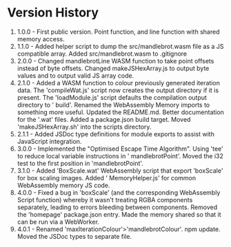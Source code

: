 # Version History

1. 1.0.0 - First public version. Point function, and line function with shared memory access.
2. 1.1.0 - Added helper script to dump the src/mandlebrot.wasm file as a JS compatible array. Added src/mandlebrot.wasm
   to .gitignore
3. 2.0.0 - Changed mandlebrotLine WASM function to take point offsets instead of byte offsets. Changed makeJSHexArray.js
   to output byte values and to output valid JS array code.
4. 2.1.0 - Added a WASM function to colour previously generated iteration data. The 'compileWat.js' script now creates
   the output directory if it is present. The 'loadModule.js' script defaults the compilation output directory to '
   build'. Renamed the WebAssembly Memory imports to something more useful. Updated the README.md. Better documentation
   for the '.wat' files. Added a package.json build target. Moved 'makeJSHexArray.sh' into the scripts directory.
5. 2.1.1 - Added JSDoc type definitions for module exports to assist with JavaScript integration.
6. 3.0.0 - Implemented the "Optimised Escape Time Algorithm". Using 'tee' to reduce local variable instructions in '
   mandlebrotPoint'. Moved the i32 test to the first position in 'mandlebrotPoint'.
7. 3.1.0 - Added 'BoxScale.wat' WebAssembly script that export 'boxScale' for box scaling images. Added '
   MemoryHelper.js' for common WebAssembly memory JS code.
8. 4.0.0 - Fixed a bug in 'boxScale' (and the corresponding WebAssembly Script function) whereby it wasn't treating RGBA
   components separately, leading to errors bleeding between components. Removed the 'homepage' package.json entry. Made
   the memory shared so that it can be run via a WebWorker.
9. 4.0.1 - Renamed 'maxIterationColour'>'mandlebrotColour'. npm update. Moved the JSDoc types to separate file.